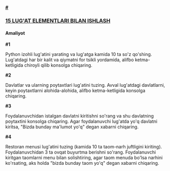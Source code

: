 [**#<h3>15 LUG'AT ELEMENTLARI BILAN ISHLASH</h3>**](https://python.sariq.dev/dictionary/15-dictionary-sets)

**<h4>Amaliyot</h4>**

**#1** 

Python izohli lug'atini yarating va lug'atga kamida 10 ta so'z qo'shing. Lug'atdagi har bir kalit va qiymatni for tsikli yordamida, alifbo ketma-ketligida chiroyli qilib konsolga chiqaring. 

**#2** 

Davlatlar va ularning poytaxtlari lug'atini tuzing. Avval lug'atdagi davlatlarni, keyin poytaxtlarni alohida-alohida, alifbo ketma-ketligida konsolga chiqaring.

**#3** 

Foydalanuvchidan istalgan davlatni kiritishni so'rang va shu davlatning poytaxtini konsolga chiqaring. Agar foydalanuvchi lug'atda yo'q davlatni kiritsa, "Bizda bunday ma'lumot yo'q" degan xabarni chiqaring.

**#4** 

Restoran menusi lug'atini tuzing (kamida 10 ta taom-narh juftligini kiriting). Foydalanuvchidan 3 ta ovqat buyurtma berishni so'rang. Foydalanuvchi kiritgan taomlarni menu bilan solishtiring, agar taom menuda bo'lsa narhini ko'rsating, aks holda "bizda bunday taom yo'q" degan xabarni chiqaring.